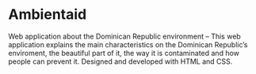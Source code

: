 # Ambientaid

Web application about the Dominican Republic environment – This web application explains the main characteristics on the Dominican Republic’s enviroment, the beautiful part of it, the way it is contaminated and how people can prevent it. Designed and developed with HTML and CSS. 
